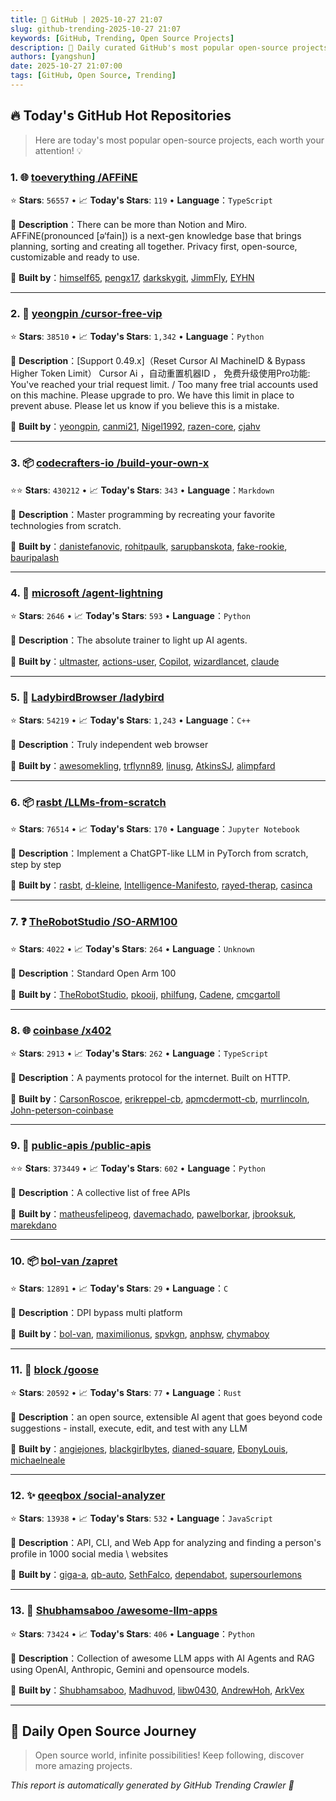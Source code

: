 ```yaml
---
title: 🚀 GitHub | 2025-10-27 21:07
slug: github-trending-2025-10-27 21:07
keywords: [GitHub, Trending, Open Source Projects]
description: 🌟 Daily curated GitHub's most popular open-source projects to help you stay on the pulse of technology!
authors: [yangshun]
date: 2025-10-27 21:07:00
tags: [GitHub, Open Source, Trending]
---
```


## 🔥 Today's GitHub Hot Repositories

> Here are today's most popular open-source projects, each worth your attention! 💡

### 1. 🌐 [toeverything /AFFiNE](https://github.com/toeverything/AFFiNE)

⭐ **Stars**: `56557`   •   📈 **Today's Stars**: `119`   •   **Language**：`TypeScript`

📝 **Description**：There can be more than Notion and Miro. AFFiNE(pronounced [ə‘fain]) is a next-gen knowledge base that brings planning, sorting and creating all together. Privacy first, open-source, customizable and ready to use.

🤝 **Built by**：[himself65](https://github.com/himself65), [pengx17](https://github.com/pengx17), [darkskygit](https://github.com/darkskygit), [JimmFly](https://github.com/JimmFly), [EYHN](https://github.com/EYHN)

---

### 2. 🐍 [yeongpin /cursor-free-vip](https://github.com/yeongpin/cursor-free-vip)

⭐ **Stars**: `38510`   •   📈 **Today's Stars**: `1,342`   •   **Language**：`Python`

📝 **Description**：[Support 0.49.x]（Reset Cursor AI MachineID & Bypass Higher Token Limit） Cursor Ai ，自动重置机器ID ， 免费升级使用Pro功能: You've reached your trial request limit. / Too many free trial accounts used on this machine. Please upgrade to pro. We have this limit in place to prevent abuse. Please let us know if you believe this is a mistake.

🤝 **Built by**：[yeongpin](https://github.com/yeongpin), [canmi21](https://github.com/canmi21), [Nigel1992](https://github.com/Nigel1992), [razen-core](https://github.com/razen-core), [cjahv](https://github.com/cjahv)

---

### 3. 📦 [codecrafters-io /build-your-own-x](https://github.com/codecrafters-io/build-your-own-x)

⭐⭐ **Stars**: `430212`   •   📈 **Today's Stars**: `343`   •   **Language**：`Markdown`

📝 **Description**：Master programming by recreating your favorite technologies from scratch.

🤝 **Built by**：[danistefanovic](https://github.com/danistefanovic), [rohitpaulk](https://github.com/rohitpaulk), [sarupbanskota](https://github.com/sarupbanskota), [fake-rookie](https://github.com/fake-rookie), [bauripalash](https://github.com/bauripalash)

---

### 4. 🐍 [microsoft /agent-lightning](https://github.com/microsoft/agent-lightning)

⭐ **Stars**: `2646`   •   📈 **Today's Stars**: `593`   •   **Language**：`Python`

📝 **Description**：The absolute trainer to light up AI agents.

🤝 **Built by**：[ultmaster](https://github.com/ultmaster), [actions-user](https://github.com/actions-user), [Copilot](https://github.com/Copilot), [wizardlancet](https://github.com/wizardlancet), [claude](https://github.com/claude)

---

### 5. 🔧 [LadybirdBrowser /ladybird](https://github.com/LadybirdBrowser/ladybird)

⭐ **Stars**: `54219`   •   📈 **Today's Stars**: `1,243`   •   **Language**：`C++`

📝 **Description**：Truly independent web browser

🤝 **Built by**：[awesomekling](https://github.com/awesomekling), [trflynn89](https://github.com/trflynn89), [linusg](https://github.com/linusg), [AtkinsSJ](https://github.com/AtkinsSJ), [alimpfard](https://github.com/alimpfard)

---

### 6. 📦 [rasbt /LLMs-from-scratch](https://github.com/rasbt/LLMs-from-scratch)

⭐ **Stars**: `76514`   •   📈 **Today's Stars**: `170`   •   **Language**：`Jupyter Notebook`

📝 **Description**：Implement a ChatGPT-like LLM in PyTorch from scratch, step by step

🤝 **Built by**：[rasbt](https://github.com/rasbt), [d-kleine](https://github.com/d-kleine), [Intelligence-Manifesto](https://github.com/Intelligence-Manifesto), [rayed-therap](https://github.com/rayed-therap), [casinca](https://github.com/casinca)

---

### 7. ❓ [TheRobotStudio /SO-ARM100](https://github.com/TheRobotStudio/SO-ARM100)

⭐ **Stars**: `4022`   •   📈 **Today's Stars**: `264`   •   **Language**：`Unknown`

📝 **Description**：Standard Open Arm 100

🤝 **Built by**：[TheRobotStudio](https://github.com/TheRobotStudio), [pkooij](https://github.com/pkooij), [philfung](https://github.com/philfung), [Cadene](https://github.com/Cadene), [cmcgartoll](https://github.com/cmcgartoll)

---

### 8. 🌐 [coinbase /x402](https://github.com/coinbase/x402)

⭐ **Stars**: `2913`   •   📈 **Today's Stars**: `262`   •   **Language**：`TypeScript`

📝 **Description**：A payments protocol for the internet. Built on HTTP.

🤝 **Built by**：[CarsonRoscoe](https://github.com/CarsonRoscoe), [erikreppel-cb](https://github.com/erikreppel-cb), [apmcdermott-cb](https://github.com/apmcdermott-cb), [murrlincoln](https://github.com/murrlincoln), [John-peterson-coinbase](https://github.com/John-peterson-coinbase)

---

### 9. 🐍 [public-apis /public-apis](https://github.com/public-apis/public-apis)

⭐⭐ **Stars**: `373449`   •   📈 **Today's Stars**: `602`   •   **Language**：`Python`

📝 **Description**：A collective list of free APIs

🤝 **Built by**：[matheusfelipeog](https://github.com/matheusfelipeog), [davemachado](https://github.com/davemachado), [pawelborkar](https://github.com/pawelborkar), [jbrooksuk](https://github.com/jbrooksuk), [marekdano](https://github.com/marekdano)

---

### 10. 📦 [bol-van /zapret](https://github.com/bol-van/zapret)

⭐ **Stars**: `12891`   •   📈 **Today's Stars**: `29`   •   **Language**：`C`

📝 **Description**：DPI bypass multi platform

🤝 **Built by**：[bol-van](https://github.com/bol-van), [maximilionus](https://github.com/maximilionus), [spvkgn](https://github.com/spvkgn), [anphsw](https://github.com/anphsw), [chymaboy](https://github.com/chymaboy)

---

### 11. 🦀 [block /goose](https://github.com/block/goose)

⭐ **Stars**: `20592`   •   📈 **Today's Stars**: `77`   •   **Language**：`Rust`

📝 **Description**：an open source, extensible AI agent that goes beyond code suggestions - install, execute, edit, and test with any LLM

🤝 **Built by**：[angiejones](https://github.com/angiejones), [blackgirlbytes](https://github.com/blackgirlbytes), [dianed-square](https://github.com/dianed-square), [EbonyLouis](https://github.com/EbonyLouis), [michaelneale](https://github.com/michaelneale)

---

### 12. ✨ [qeeqbox /social-analyzer](https://github.com/qeeqbox/social-analyzer)

⭐ **Stars**: `13938`   •   📈 **Today's Stars**: `532`   •   **Language**：`JavaScript`

📝 **Description**：API, CLI, and Web App for analyzing and finding a person's profile in 1000 social media \ websites

🤝 **Built by**：[giga-a](https://github.com/giga-a), [qb-auto](https://github.com/qb-auto), [SethFalco](https://github.com/SethFalco), [dependabot](https://github.com/dependabot), [supersourlemons](https://github.com/supersourlemons)

---

### 13. 🐍 [Shubhamsaboo /awesome-llm-apps](https://github.com/Shubhamsaboo/awesome-llm-apps)

⭐ **Stars**: `73424`   •   📈 **Today's Stars**: `406`   •   **Language**：`Python`

📝 **Description**：Collection of awesome LLM apps with AI Agents and RAG using OpenAI, Anthropic, Gemini and opensource models.

🤝 **Built by**：[Shubhamsaboo](https://github.com/Shubhamsaboo), [Madhuvod](https://github.com/Madhuvod), [libw0430](https://github.com/libw0430), [AndrewHoh](https://github.com/AndrewHoh), [ArkVex](https://github.com/ArkVex)

---

## 🌈 Daily Open Source Journey

> Open source world, infinite possibilities! Keep following, discover more amazing projects.

*This report is automatically generated by GitHub Trending Crawler 🤖*
